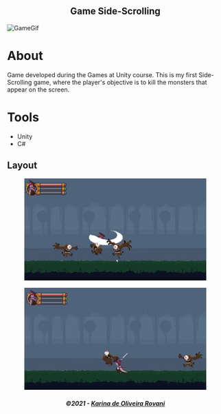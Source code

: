 <h2 align="center">
   Game Side-Scrolling
</h2>

![GameGif](https://github.com/KarinaRovani/Game-Side-Scrolling-CJZ/assets/37753278/93a14848-fa21-491f-831c-5ae1119d56a5)


# About
Game developed during the Games at Unity course.
This is my first Side-Scrolling game, where the player's objective is to kill the monsters that appear on the screen.

# Tools
- Unity
- C#

## Layout
<figure>
<div align="center">
  <img src=".github/img/Game Jump and Atack.png"  alt="Layouts">
</div>
</figure>
<figure>
<div align="center">
  <img src=".github/img/Game.png"  alt="Layouts">
</div>
</figure>

<h5 align="center">
  &copy;2021 - <a href="https://github.com/KarinaRovani/">Karina de Oliveira Rovani</a>
</h5>
